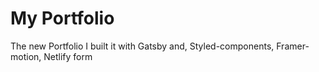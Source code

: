 # My Portfolio

The new Portfolio I built it with Gatsby and, Styled-components, Framer-motion, Netlify form

